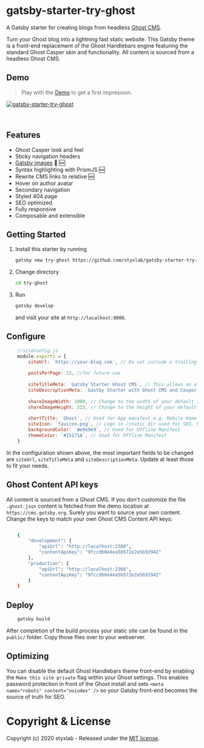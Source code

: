 # gatsby-starter-try-ghost 

A Gatsby starter for creating blogs from headless [Ghost CMS](https://ghost.org/changelog/jamstack/). 

Turn your Ghost blog into a lightning fast static website. This Gatsby theme is a front-end replacement of the Ghost Handlebars engine featuring the standard Ghost Casper skin and functionality. All content is sourced from a headless Ghost CMS.


## Demo

>Play with the [Demo](https://styxlab.github.io) to get a first impression.


[![gatsby-starter-try-ghost](https://atmolabs.org/content/images/ghost-screenshot.jpg)](https://styxlab.github.io) 

&nbsp;


## Features

- Ghost Casper look and feel
- Sticky navigation headers
- [Gatsby images](https://using-gatsby-image.gatsbyjs.org/) :rocket: :new:
- Syntax highlighting with PrismJS :new:
- Rewrite CMS links to relative :new:
- Hover on author avatar
- Secondary navigation
- Styled 404 page
- SEO optimized
- Fully responsive
- Composable and extensible


## Getting Started

1. Install this starter by running

    ```bash
    gatsby new try-ghost https://github.com/styxlab/gatsby-starter-try-ghost
    ```

2. Change directory

    ```bash
    cd try-ghost
    ```

3. Run

    ```bash
    gatsby develop
    ```
    and visit your site at `http://localhost:8000`.

## Configure

```js
    //siteConfig.js
    module.exports = {
        siteUrl: `https://your-blog.com`, // Do not include a trailing slash!
    
        postsPerPage: 12, //for future use
    
        siteTitleMeta: `Gatsby Starter Ghost CMS`, // This allows an alternative site title for meta data for pages.
        siteDescriptionMeta: `Gastby Starter with Ghost CMS and Casper Skin`, // This allows an site description for meta data for pages.
    
        shareImageWidth: 1000, // Change to the width of your default share image
        shareImageHeight: 523, // Change to the height of your default share image
    
        shortTitle: `Ghost`, // Used for App manifest e.g. Mobile Home Screen
        siteIcon: `favicon.png`, // Logo in /static dir used for SEO, RSS, and App manifest
        backgroundColor: `#e9e9e9`, // Used for Offline Manifest
        themeColor: `#15171A`, // Used for Offline Manifest
    }
```

In the configuration shown above, the most important fields to be changed are `siteUrl`, `siteTitleMeta` and `siteDescriptionMeta`. Update at least those to fit your needs.


## Ghost Content API keys

All content is sourced from a Ghost CMS. If you don't customize the file `.ghost.json` content is fetched from the demo location at `https://cms.gotsby.org`. Surely you want to source your own content. Change the keys to match your own Ghost CMS Content API keys:

```bash

    {
        "development": {
            "apiUrl": "http://localhost:2368",
            "contentApiKey": "9fccdb0e4ea5b572e2e5b92942"
        },
        "production": {
            "apiUrl": "http://localhost:2368",
            "contentApiKey": "9fccdb0e4ea5b572e2e5b92942"
        }
    }
```

## Deploy

```bash
    gatsby build
```

After completion of the build process your static site can be found in the `public/` folder. Copy those files over to your webserver.


## Optimizing

You can disable the default Ghost Handlebars theme front-end by enabling the `Make this site private` flag within your Ghost settings. This enables password protection in front of the Ghost install and sets `<meta name="robots" content="noindex" />` so your Gatsby front-end becomes the source of truth for SEO.


# Copyright & License

Copyright (c) 2020 styxlab - Released under the [MIT license](LICENSE).

